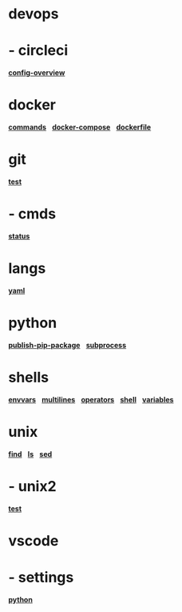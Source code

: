 

# devops



# -  circleci

**[config-overview](devops/circleci/config-overview.md)**&nbsp;&nbsp;&nbsp;

# docker

**[commands](docker/commands.md)**&nbsp;&nbsp;&nbsp;**[docker-compose](docker/docker-compose.md)**&nbsp;&nbsp;&nbsp;**[dockerfile](docker/dockerfile.md)**&nbsp;&nbsp;&nbsp;

# git

**[test](git/test.md)**&nbsp;&nbsp;&nbsp;

# -  cmds

**[status](git/cmds/status.md)**&nbsp;&nbsp;&nbsp;

# langs

**[yaml](langs/yaml.md)**&nbsp;&nbsp;&nbsp;

# python

**[publish-pip-package](python/publish-pip-package.md)**&nbsp;&nbsp;&nbsp;**[subprocess](python/subprocess.md)**&nbsp;&nbsp;&nbsp;

# shells

**[envvars](shells/envvars.md)**&nbsp;&nbsp;&nbsp;**[multilines](shells/multilines.md)**&nbsp;&nbsp;&nbsp;**[operators](shells/operators.md)**&nbsp;&nbsp;&nbsp;**[shell](shells/shell.md)**&nbsp;&nbsp;&nbsp;**[variables](shells/variables.md)**&nbsp;&nbsp;&nbsp;

# unix

**[find](unix/find.md)**&nbsp;&nbsp;&nbsp;**[ls](unix/ls.md)**&nbsp;&nbsp;&nbsp;**[sed](unix/sed.md)**&nbsp;&nbsp;&nbsp;

# -  unix2

**[test](unix/unix2/test.md)**&nbsp;&nbsp;&nbsp;

# vscode



# -  settings

**[python](vscode/settings/python.md)**&nbsp;&nbsp;&nbsp;